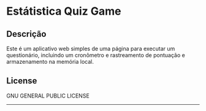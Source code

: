 # Estátistica Quiz Game

## Descrição 

Este é um aplicativo web simples de uma página para executar um questionário, incluindo um cronômetro e rastreamento de pontuação e armazenamento na memória local.

## License

GNU GENERAL PUBLIC LICENSE

---

